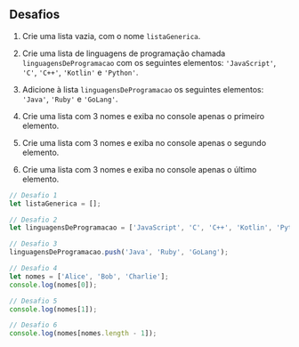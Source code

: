 ## Desafios

1. Crie uma lista vazia, com o nome `listaGenerica`.

2. Crie uma lista de linguagens de programação chamada `linguagensDeProgramacao` com os seguintes elementos: `'JavaScript'`, `'C'`, `'C++'`, `'Kotlin'` e `'Python'`.

3. Adicione à lista `linguagensDeProgramacao` os seguintes elementos: `'Java'`, `'Ruby'` e `'GoLang'`.

4. Crie uma lista com 3 nomes e exiba no console apenas o primeiro elemento.

5. Crie uma lista com 3 nomes e exiba no console apenas o segundo elemento.

6. Crie uma lista com 3 nomes e exiba no console apenas o último elemento.

```javascript
// Desafio 1
let listaGenerica = [];

// Desafio 2
let linguagensDeProgramacao = ['JavaScript', 'C', 'C++', 'Kotlin', 'Python'];

// Desafio 3
linguagensDeProgramacao.push('Java', 'Ruby', 'GoLang');

// Desafio 4
let nomes = ['Alice', 'Bob', 'Charlie'];
console.log(nomes[0]);

// Desafio 5
console.log(nomes[1]);

// Desafio 6
console.log(nomes[nomes.length - 1]);
```
